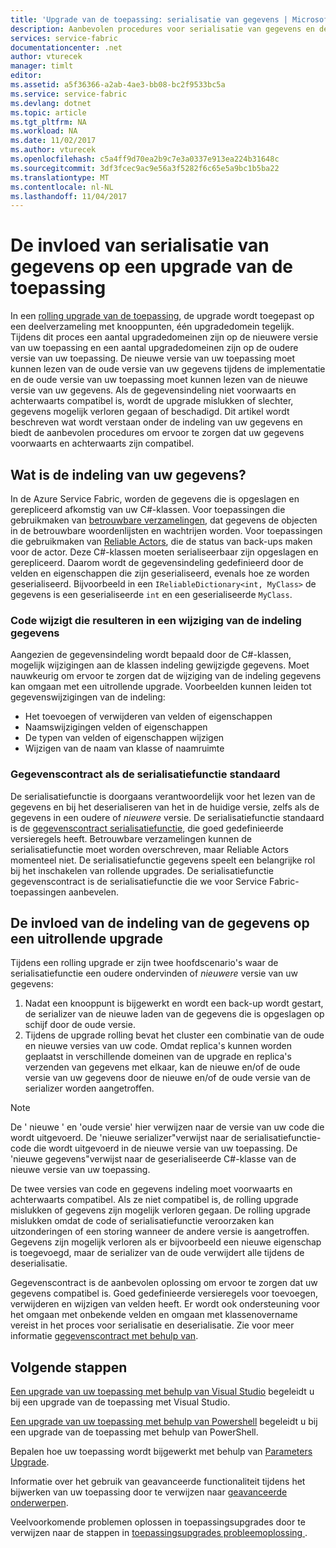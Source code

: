 ```yaml
---
title: 'Upgrade van de toepassing: serialisatie van gegevens | Microsoft Docs'
description: Aanbevolen procedures voor serialisatie van gegevens en de mogelijke gevolgen voor rollende toepassingsupgrades.
services: service-fabric
documentationcenter: .net
author: vturecek
manager: timlt
editor: 
ms.assetid: a5f36366-a2ab-4ae3-bb08-bc2f9533bc5a
ms.service: service-fabric
ms.devlang: dotnet
ms.topic: article
ms.tgt_pltfrm: NA
ms.workload: NA
ms.date: 11/02/2017
ms.author: vturecek
ms.openlocfilehash: c5a4ff9d70ea2b9c7e3a0337e913ea224b31648c
ms.sourcegitcommit: 3df3fcec9ac9e56a3f5282f6c65e5a9bc1b5ba22
ms.translationtype: MT
ms.contentlocale: nl-NL
ms.lasthandoff: 11/04/2017
---
```

# <a name="how-data-serialization-affects-an-application-upgrade"></a>De invloed van serialisatie van gegevens op een upgrade van de toepassing
In een [rolling upgrade van de toepassing](service-fabric-application-upgrade.md), de upgrade wordt toegepast op een deelverzameling met knooppunten, één upgradedomein tegelijk. Tijdens dit proces een aantal upgradedomeinen zijn op de nieuwere versie van uw toepassing en een aantal upgradedomeinen zijn op de oudere versie van uw toepassing. De nieuwe versie van uw toepassing moet kunnen lezen van de oude versie van uw gegevens tijdens de implementatie en de oude versie van uw toepassing moet kunnen lezen van de nieuwe versie van uw gegevens. Als de gegevensindeling niet voorwaarts en achterwaarts compatibel is, wordt de upgrade mislukken of slechter, gegevens mogelijk verloren gegaan of beschadigd. Dit artikel wordt beschreven wat wordt verstaan onder de indeling van uw gegevens en biedt de aanbevolen procedures om ervoor te zorgen dat uw gegevens voorwaarts en achterwaarts zijn compatibel.

## <a name="what-makes-up-your-data-format"></a>Wat is de indeling van uw gegevens?
In de Azure Service Fabric, worden de gegevens die is opgeslagen en gerepliceerd afkomstig van uw C#-klassen. Voor toepassingen die gebruikmaken van [betrouwbare verzamelingen](service-fabric-reliable-services-reliable-collections.md), dat gegevens de objecten in de betrouwbare woordenlijsten en wachtrijen worden. Voor toepassingen die gebruikmaken van [Reliable Actors](service-fabric-reliable-actors-introduction.md), die de status van back-ups maken voor de actor. Deze C#-klassen moeten serialiseerbaar zijn opgeslagen en gerepliceerd. Daarom wordt de gegevensindeling gedefinieerd door de velden en eigenschappen die zijn geserialiseerd, evenals hoe ze worden geserialiseerd. Bijvoorbeeld in een `IReliableDictionary<int, MyClass>` de gegevens is een geserialiseerde `int` en een geserialiseerde `MyClass`.

### <a name="code-changes-that-result-in-a-data-format-change"></a>Code wijzigt die resulteren in een wijziging van de indeling gegevens
Aangezien de gegevensindeling wordt bepaald door de C#-klassen, mogelijk wijzigingen aan de klassen indeling gewijzigde gegevens. Moet nauwkeurig om ervoor te zorgen dat de wijziging van de indeling gegevens kan omgaan met een uitrollende upgrade. Voorbeelden kunnen leiden tot gegevenswijzigingen van de indeling:

* Het toevoegen of verwijderen van velden of eigenschappen
* Naamswijzigingen velden of eigenschappen
* De typen van velden of eigenschappen wijzigen
* Wijzigen van de naam van klasse of naamruimte

### <a name="data-contract-as-the-default-serializer"></a>Gegevenscontract als de serialisatiefunctie standaard
De serialisatiefunctie is doorgaans verantwoordelijk voor het lezen van de gegevens en bij het deserialiseren van het in de huidige versie, zelfs als de gegevens in een oudere of *nieuwere* versie. De serialisatiefunctie standaard is de [gegevenscontract serialisatiefunctie](https://msdn.microsoft.com/library/ms733127.aspx), die goed gedefinieerde versieregels heeft. Betrouwbare verzamelingen kunnen de serialisatiefunctie moet worden overschreven, maar Reliable Actors momenteel niet. De serialisatiefunctie gegevens speelt een belangrijke rol bij het inschakelen van rollende upgrades. De serialisatiefunctie gegevenscontract is de serialisatiefunctie die we voor Service Fabric-toepassingen aanbevelen.

## <a name="how-the-data-format-affects-a-rolling-upgrade"></a>De invloed van de indeling van de gegevens op een uitrollende upgrade
Tijdens een rolling upgrade er zijn twee hoofdscenario's waar de serialisatiefunctie een oudere ondervinden of *nieuwere* versie van uw gegevens:

1. Nadat een knooppunt is bijgewerkt en wordt een back-up wordt gestart, de serializer van de nieuwe laden van de gegevens die is opgeslagen op schijf door de oude versie.
2. Tijdens de upgrade rolling bevat het cluster een combinatie van de oude en nieuwe versies van uw code. Omdat replica's kunnen worden geplaatst in verschillende domeinen van de upgrade en replica's verzenden van gegevens met elkaar, kan de nieuwe en/of de oude versie van uw gegevens door de nieuwe en/of de oude versie van de serializer worden aangetroffen.

> [!NOTE]
> De ' nieuwe ' en 'oude versie' hier verwijzen naar de versie van uw code die wordt uitgevoerd. De 'nieuwe serializer"verwijst naar de serialisatiefunctie-code die wordt uitgevoerd in de nieuwe versie van uw toepassing. De 'nieuwe gegevens"verwijst naar de geserialiseerde C#-klasse van de nieuwe versie van uw toepassing.
> 
> 

De twee versies van code en gegevens indeling moet voorwaarts en achterwaarts compatibel. Als ze niet compatibel is, de rolling upgrade mislukken of gegevens zijn mogelijk verloren gegaan. De rolling upgrade mislukken omdat de code of serialisatiefunctie veroorzaken kan uitzonderingen of een storing wanneer de andere versie is aangetroffen. Gegevens zijn mogelijk verloren als er bijvoorbeeld een nieuwe eigenschap is toegevoegd, maar de serializer van de oude verwijdert alle tijdens de deserialisatie.

Gegevenscontract is de aanbevolen oplossing om ervoor te zorgen dat uw gegevens compatibel is. Goed gedefinieerde versieregels voor toevoegen, verwijderen en wijzigen van velden heeft. Er wordt ook ondersteuning voor het omgaan met onbekende velden en omgaan met klassenovername vereist in het proces voor serialisatie en deserialisatie. Zie voor meer informatie [gegevenscontract met behulp van](https://msdn.microsoft.com/library/ms733127.aspx).

## <a name="next-steps"></a>Volgende stappen
[Een upgrade van uw toepassing met behulp van Visual Studio](service-fabric-application-upgrade-tutorial.md) begeleidt u bij een upgrade van de toepassing met Visual Studio.

[Een upgrade van uw toepassing met behulp van Powershell](service-fabric-application-upgrade-tutorial-powershell.md) begeleidt u bij een upgrade van de toepassing met behulp van PowerShell.

Bepalen hoe uw toepassing wordt bijgewerkt met behulp van [Parameters Upgrade](service-fabric-application-upgrade-parameters.md).

Informatie over het gebruik van geavanceerde functionaliteit tijdens het bijwerken van uw toepassing door te verwijzen naar [geavanceerde onderwerpen](service-fabric-application-upgrade-advanced.md).

Veelvoorkomende problemen oplossen in toepassingsupgrades door te verwijzen naar de stappen in [toepassingsupgrades probleemoplossing ](service-fabric-application-upgrade-troubleshooting.md).

